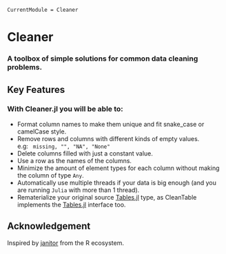 ```@meta
CurrentModule = Cleaner
```

# Cleaner

### A toolbox of simple solutions for common data cleaning problems.

## Key Features
### With Cleaner.jl you will be able to:
- Format column names to make them unique and fit snake_case or camelCase style.
- Remove rows and columns with different kinds of empty values. 
<br>e.g: ```
missing, "", "NA", "None"```
- Delete columns filled with just a constant value.
- Use a row as the names of the columns.
- Minimize the amount of element types for each column without making the column of type ```Any```.
- Automatically use multiple threads if your data is big enough (and you are running ```Julia``` with more than 1 thread).
- Rematerialize your original source [Tables.jl](https://github.com/JuliaData/Tables.jl) type, as CleanTable implements the [Tables.jl](https://github.com/JuliaData/Tables.jl) interface too.

## Acknowledgement
Inspired by [janitor](https://github.com/sfirke/janitor) from the R ecosystem.
